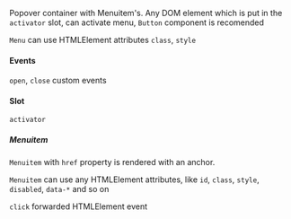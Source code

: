 Popover container with Menuitem's. Any DOM element which is put in the `activator` slot, can activate menu, `Button` component is recomended

`Menu` can use HTMLElement attributes `class`, `style`

#### Events

`open`, `close` custom events

#### Slot

`activator`

##### Menuitem

`Menuitem` with `href` property is rendered with an anchor.

`Menuitem` can use any HTMLElement attributes, like `id`, `class`, `style`, `disabled`, `data-*` and so on

`click` forwarded HTMLElement event

